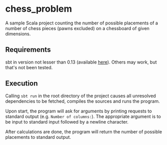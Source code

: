 # chess_problem #

A sample Scala project counting the number of possible placements of a number of chess pieces (pawns excluded) on a chessboard of given dimensions.

## Requirements ##
sbt in version not lesser than 0.13 (available [here][sbt]). Others may work, but that's not been tested.


## Execution ##
Calling `sbt run` in the root directory of the project causes all unresolved dependencies to be fetched, compiles the sources and runs the program.

Upon start, the program will ask for arguments by printing requests to standard output (e.g. `Number of columns:`).
The appropriate argument is to be input to standard input followed by a newline character.

After calculations are done, the program will return the number of possible placements to standard output.

[sbt]: http://www.scala-sbt.org/download.html   "Download sbt"